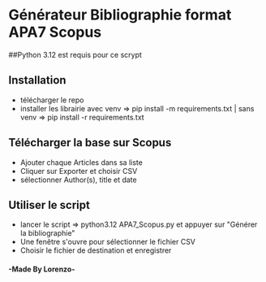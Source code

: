 # Générateur Bibliographie format APA7 Scopus 

##Python 3.12 est requis pour ce scrypt

## Installation 
- télécharger le repo
- installer les librairie avec venv => pip install -m requirements.txt | sans venv => pip install -r requirements.txt

## Télécharger la base sur Scopus 
- Ajouter chaque Articles dans sa liste
- Cliquer sur Exporter et choisir CSV
- sélectionner Author(s), title et date

## Utiliser le script 
- lancer le script => python3.12 APA7_Scopus.py  et appuyer sur "Générer la bibliographie"
- Une fenêtre s'ouvre pour sélectionner le fichier CSV
- Choisir le fichier de destination et enregistrer

#### -Made By Lorenzo- 

